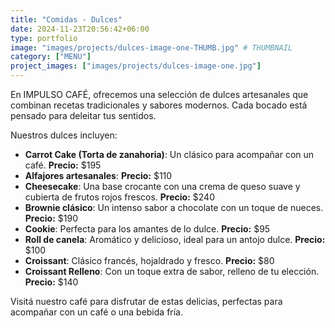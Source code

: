 ```yaml
---
title: "Comidas - Dulces"
date: 2024-11-23T20:56:42+06:00
type: portfolio
image: "images/projects/dulces-image-one-THUMB.jpg" # THUMBNAIL
category: ["MENU"]
project_images: ["images/projects/dulces-image-one.jpg"]
---
```


En IMPULSO CAFÉ, ofrecemos una selección de dulces artesanales que combinan recetas tradicionales y sabores modernos. Cada bocado está pensado para deleitar tus sentidos.

Nuestros dulces incluyen:

- **Carrot Cake (Torta de zanahoria)**: Un clásico para acompañar con un café. **Precio:** $195
- **Alfajores artesanales**: **Precio:** $110
- **Cheesecake**: Una base crocante con una crema de queso suave y cubierta de frutos rojos frescos. **Precio:** $240
- **Brownie clásico**: Un intenso sabor a chocolate con un toque de nueces. **Precio:** $190
- **Cookie**: Perfecta para los amantes de lo dulce. **Precio:** $95
- **Roll de canela**: Aromático y delicioso, ideal para un antojo dulce. **Precio:** $100
- **Croissant**: Clásico francés, hojaldrado y fresco. **Precio:** $80
- **Croissant Relleno**: Con un toque extra de sabor, relleno de tu elección. **Precio:** $140

Visitá nuestro café para disfrutar de estas delicias, perfectas para acompañar con un café o una bebida fría.

